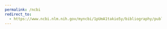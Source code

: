```yaml
---
permalink: /ncbi
redirect_to:
  - https://www.ncbi.nlm.nih.gov/myncbi/1pUmA1takio5y/bibliography/public/
---
```

